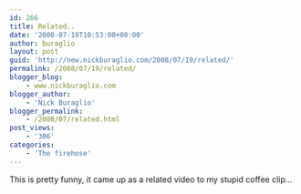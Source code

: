 ```yaml
---
id: 266
title: Related..
date: '2008-07-19T10:53:00+00:00'
author: buraglio
layout: post
guid: 'http://new.nickburaglio.com/2008/07/19/related/'
permalink: /2008/07/19/related/
blogger_blog:
    - www.nickburaglio.com
blogger_author:
    - 'Nick Buraglio'
blogger_permalink:
    - /2008/07/related.html
post_views:
    - '306'
categories:
    - 'The firehose'
---
```


This is pretty funny, it came up as a related video to my stupid coffee clip…